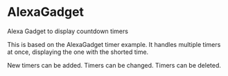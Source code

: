# AlexaGadget
Alexa Gadget to display countdown timers

This is based on the AlexaGadget timer example. It handles multiple timers at once, displaying the one with the shorted time.

New timers can be added. Timers can be changed. Timers can be deleted.


